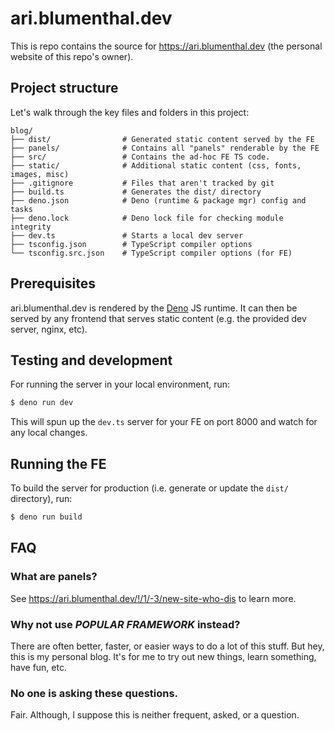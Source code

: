# ari.blumenthal.dev

This is repo contains the source for https://ari.blumenthal.dev (the personal
website of this repo's owner).

## Project structure

Let's walk through the key files and folders in this project:

```
blog/
├── dist/                # Generated static content served by the FE
├── panels/              # Contains all "panels" renderable by the FE
├── src/                 # Contains the ad-hoc FE TS code.
├── static/              # Additional static content (css, fonts, images, misc)
├── .gitignore           # Files that aren't tracked by git
├── build.ts             # Generates the dist/ directory
├── deno.json            # Deno (runtime & package mgr) config and tasks
├── deno.lock            # Deno lock file for checking module integrity
├── dev.ts               # Starts a local dev server
├── tsconfig.json        # TypeScript compiler options
└── tsconfig.src.json    # TypeScript compiler options (for FE)
```

## Prerequisites

ari.blumenthal.dev is rendered by the [Deno](https://docs.deno.com) JS runtime.
It can then be served by any frontend that serves static content (e.g. the
provided dev server, nginx, etc).

## Testing and development

For running the server in your local environment, run:

```sh
$ deno run dev
```

This will spun up the `dev.ts` server for your FE on port 8000 and watch for any
local changes.

## Running the FE

To build the server for production (i.e. generate or update the `dist/`
directory), run:

```sh
$ deno run build
```

## FAQ

### What are panels?

See https://ari.blumenthal.dev/!/1/-3/new-site-who-dis to learn more.

### Why not use _POPULAR FRAMEWORK_ instead?

There are often better, faster, or easier ways to do a lot of this stuff. But
hey, this is my personal blog. It's for me to try out new things, learn
something, have fun, etc.

### No one is asking these questions.

Fair. Although, I suppose this is neither frequent, asked, or a question.
